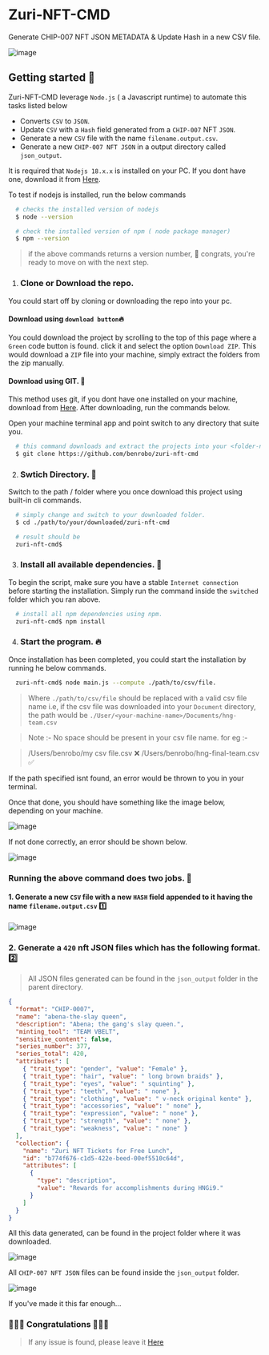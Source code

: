 # Zuri-NFT-CMD
Generate CHIP-007 NFT JSON METADATA & Update Hash in a new CSV file.

![image](https://raw.githubusercontent.com/Benrobo/zuri-nft-cmd/main/readmeImg/zuri-cmd.png)


## Getting started 🔑

Zuri-NFT-CMD leverage `Node.js` ( a Javascript runtime) to automate this tasks listed below  

- Converts `CSV` to `JSON`.
- Update `CSV` with a `Hash` field generated from a `CHIP-007` NFT `JSON`.
- Generate a new `CSV` file with the name `filename.output.csv`.
- Generate a new `CHIP-007 NFT JSON` in a output directory called `json_output`.

It is required that `Nodejs 18.x.x` is installed on your PC. If you dont have one, download it from [Here](https://nodejs.org).

To test if nodejs is installed, run the below commands

```sh
  # checks the installed version of nodejs
  $ node --version

  # check the installed version of npm ( node package manager)
  $ npm --version
```
> if the above commands returns a version number, 🎉 congrats, you're ready to move on with the next step.

1. ### Clone or Download the repo.  
You could start off by cloning or downloading the repo into your pc.

#### Download using `download button`🔥
You could download the project by scrolling to the top of this page where a `Green` code button is found. click it and select the option `Download ZIP`.
This would download a `ZIP` file into your machine, simply extract the folders from the zip manually.

#### Download using GIT. 🌟
This method uses git, if you dont have one installed on your machine, download from [Here](https://git-scm.com). After downloading, run the commands below.

Open your machine terminal app and point switch to any directory that suite you.
```sh
  # this command downloads and extract the projects into your <folder-name>.
  $ git clone https://github.com/benrobo/zuri-nft-cmd
```

2. ### Swtich Directory. 📌
Switch to the path / folder where you once download this project using built-in cli commands.
```sh
  # simply change and switch to your downloaded folder.
  $ cd ./path/to/your/downloaded/zuri-nft-cmd

  # result should be
  zuri-nft-cmd$
```

3. ### Install all available dependencies. 🚀
To begin the script, make sure you have a stable `Internet connection` before starting the installation. Simply run the command inside the `switched` folder which you ran above.
```sh
  # install all npm dependencies using npm.
  zuri-nft-cmd$ npm install
```

4. ### Start the program. 🔥
Once installation has been completed, you could start the installation by running he below commands.
```sh
  zuri-nft-cmd$ node main.js --compute ./path/to/csv/file.
```
> Where `./path/to/csv/file` should be replaced with a valid csv file name i.e, if the csv file was downloaded into your `Document` directory, the path would be `./User/<your-machine-name>/Documents/hng-team.csv`

> Note :- No space should be present in your csv file name. for eg :-   

> /Users/benrobo/my csv file.csv ❌
> /Users/benrobo/hng-final-team.csv ✅

If the path specified isnt found, an error would be thrown to you in your terminal.

Once that done, you should have something like the image below, depending on your machine.

![image](https://raw.githubusercontent.com/Benrobo/zuri-nft-cmd/main/readmeImg/zuri-1.png)

If not done correctly, an error should be shown below.

![image](https://raw.githubusercontent.com/Benrobo/zuri-nft-cmd/main/readmeImg/zuri-2.png)

### Running the above command does two jobs. 📌

#### 1. Generate a new `CSV` file with a new `HASH` field appended to it having the name `filename.output.csv` 1️⃣

![image](https://raw.githubusercontent.com/Benrobo/zuri-nft-cmd/main/readmeImg/csv.png)


### 2. Generate a `420` nft JSON files which has the following format.  2️⃣ 
> All JSON files generated can be found in the `json_output` folder in the parent directory.

```json
{
  "format": "CHIP-0007",
  "name": "abena-the-slay queen",
  "description": "Abena; the gang's slay queen.",
  "minting_tool": "TEAM VBELT",
  "sensitive_content": false,
  "series_number": 377,
  "series_total": 420,
  "attributes": [
    { "trait_type": "gender", "value": "Female" },
    { "trait_type": "hair", "value": " long brown braids" },
    { "trait_type": "eyes", "value": " squinting" },
    { "trait_type": "teeth", "value": " none" },
    { "trait_type": "clothing", "value": " v-neck original kente" },
    { "trait_type": "accessories", "value": " none" },
    { "trait_type": "expression", "value": " none" },
    { "trait_type": "strength", "value": " none" },
    { "trait_type": "weakness", "value": " none" }
  ],
  "collection": {
    "name": "Zuri NFT Tickets for Free Lunch",
    "id": "b774f676-c1d5-422e-beed-00ef5510c64d",
    "attributes": [
      {
        "type": "description",
        "value": "Rewards for accomplishments during HNGi9."
      }
    ]
  }
}
```

All this data generated, can be found in the project folder where it was downloaded.

![image](https://raw.githubusercontent.com/Benrobo/zuri-nft-cmd/main/readmeImg/zuri-3.png)

All `CHIP-007 NFT JSON` files can be found inside the `json_output` folder.

![image](https://raw.githubusercontent.com/Benrobo/zuri-nft-cmd/main/readmeImg/zuri-4.png)

If you've made it this far enough...

### 🎉🎉🎉 Congratulations 🎉🎉🎉

> If any issue is found, please leave it [Here](https://github.com/Benrobo/zuri-nft-cmd/issues)